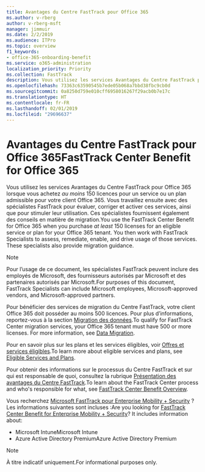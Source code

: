 ```yaml
---
title: Avantages du Centre FastTrack pour Office 365
ms.author: v-rberg
author: v-rberg-msft
manager: jimmuir
ms.date: 2/2/2019
ms.audience: ITPro
ms.topic: overview
f1_keywords:
- office-365-onboarding-benefit
ms.service: o365-administration
localization_priority: Priority
ms.collection: FastTrack
description: Vous utilisez les services Avantages du Centre FastTrack pour Office 365 lorsque vous achetez au moins 150 licences pour un service ou un plan admissible pour votre client Office 365. Vous travaillez ensuite avec des spécialistes FastTrack pour évaluer, corriger et activer ces services, ainsi que pour stimuler leur utilisation. Ces spécialistes fournissent également des conseils en matière de migration.
ms.openlocfilehash: 73363c63590545b7ede05b068a7bbd38fbc9cb0d
ms.sourcegitcommit: 0a8250d759e010cff6958016267f29acb0b7e17c
ms.translationtype: HT
ms.contentlocale: fr-FR
ms.lasthandoff: 02/01/2019
ms.locfileid: "29696637"
---
```

# <a name="fasttrack-center-benefit-for-office-365"></a><span data-ttu-id="6d4a3-105">Avantages du Centre FastTrack pour Office 365</span><span class="sxs-lookup"><span data-stu-id="6d4a3-105">FastTrack Center Benefit for Office 365</span></span>

<span data-ttu-id="6d4a3-p102">Vous utilisez les services Avantages du Centre FastTrack pour Office 365 lorsque vous achetez *au moins* 150 licences pour un service ou un plan admissible pour votre client Office 365. Vous travaillez ensuite avec des spécialistes FastTrack pour évaluer, corriger et activer ces services, ainsi que pour stimuler leur utilisation. Ces spécialistes fournissent également des conseils en matière de migration.</span><span class="sxs-lookup"><span data-stu-id="6d4a3-p102">You use the FastTrack Center Benefit for Office 365 when you purchase  *at least*  150 licenses for an eligible service or plan for your Office 365 tenant. You then work with FastTrack Specialists to assess, remediate, enable, and drive usage of those services. These specialists also provide migration guidance.</span></span> 
  
> [!NOTE]
> <span data-ttu-id="6d4a3-109">Pour l’usage de ce document, les spécialistes FastTrack peuvent inclure des employés de Microsoft, des fournisseurs autorisés par Microsoft et des partenaires autorisés par Microsoft.</span><span class="sxs-lookup"><span data-stu-id="6d4a3-109">For purposes of this document, FastTrack Specialists can include Microsoft employees, Microsoft-approved vendors, and Microsoft-approved partners.</span></span> 
  
<span data-ttu-id="6d4a3-p103">Pour bénéficier des services de migration du Centre FastTrack, votre client Office 365 doit posséder au moins 500 licences. Pour plus d’informations, reportez-vous à la section [Migration des données](O365-data-migration.md).</span><span class="sxs-lookup"><span data-stu-id="6d4a3-p103">To qualify for FastTrack Center migration services, your Office 365 tenant must have 500 or more licenses. For more information, see [Data Migration](O365-data-migration.md).</span></span>
  
<span data-ttu-id="6d4a3-112">Pour en savoir plus sur les plans et les services éligibles, voir [Offres et services éligibles](M365-eligible-services-and-plans.md).</span><span class="sxs-lookup"><span data-stu-id="6d4a3-112">To learn more about eligible services and plans, see [Eligible Services and Plans](M365-eligible-services-and-plans.md).</span></span>
  
<span data-ttu-id="6d4a3-113">Pour obtenir des informations sur le processus du Centre FastTrack et sur qui est responsable de quoi, consultez la rubrique [Présentation des avantages du Centre FastTrack](O365-fasttrack-benefit-overview.md).</span><span class="sxs-lookup"><span data-stu-id="6d4a3-113">To learn about the FastTrack Center process and who's responsible for what, see [FastTrack Center Benefit Overview](O365-fasttrack-benefit-overview.md).</span></span>
  
<span data-ttu-id="6d4a3-p104">Vous recherchez [Microsoft FastTrack pour Enterprise Mobility + Security](https://go.microsoft.com/fwlink/?linkid=2005312) ? Les informations suivantes sont incluses :</span><span class="sxs-lookup"><span data-stu-id="6d4a3-p104">Are you looking for [FastTrack Center Benefit for Enterprise Mobility + Security](https://go.microsoft.com/fwlink/?linkid=2005312)? It includes information about:</span></span>
  
- <span data-ttu-id="6d4a3-116">Microsoft Intune</span><span class="sxs-lookup"><span data-stu-id="6d4a3-116">Microsoft Intune</span></span>    
- <span data-ttu-id="6d4a3-117">Azure Active Directory Premium</span><span class="sxs-lookup"><span data-stu-id="6d4a3-117">Azure Active Directory Premium</span></span> 
    
> [!NOTE]
> <span data-ttu-id="6d4a3-118">À titre indicatif uniquement.</span><span class="sxs-lookup"><span data-stu-id="6d4a3-118">For informational purposes only.</span></span> 
  
  

 